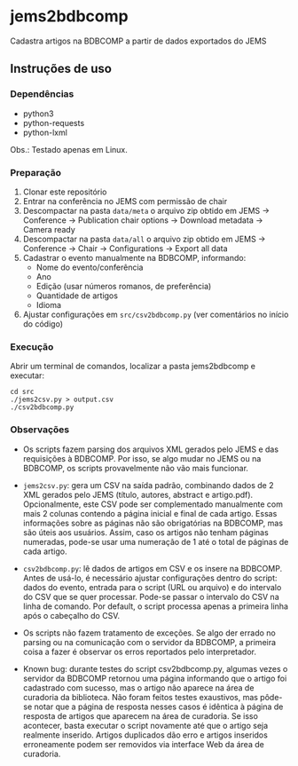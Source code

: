 # jems2bdbcomp
Cadastra artigos na BDBCOMP a partir de dados exportados do JEMS

## Instruções de uso


### Dependências

- python3
- python-requests
- python-lxml

Obs.: Testado apenas em Linux.

### Preparação

1. Clonar este repositório
2. Entrar na conferência no JEMS com permissão de chair
3. Descompactar na pasta `data/meta` o arquivo zip obtido em JEMS -> Conference -> Publication chair options -> Download metadata -> Camera ready
4. Descompactar na pasta `data/all` o arquivo zip obtido em JEMS -> Conference -> Chair -> Configurations -> Export all data
5. Cadastrar o evento manualmente na BDBCOMP, informando:
   - Nome do evento/conferência
   - Ano
   - Edição (usar números romanos, de preferência)
   - Quantidade de artigos
   - Idioma
6. Ajustar configurações em `src/csv2bdbcomp.py` (ver comentários no início do código)

### Execução

Abrir um terminal de comandos, localizar a pasta jems2bdbcomp e executar:

```
cd src
./jems2csv.py > output.csv
./csv2bdbcomp.py
```
 
### Observações

- Os scripts fazem parsing dos arquivos XML gerados pelo JEMS e das requisições à BDBCOMP. Por isso, se algo mudar no JEMS ou na BDBCOMP, os scripts provavelmente não vão mais funcionar.

- `jems2csv.py`: gera um CSV na saída padrão, combinando dados de 2 XML gerados pelo JEMS (título, autores, abstract e artigo.pdf). Opcionalmente, este CSV pode ser complementado manualmente com mais 2 colunas contendo a página inicial e final de cada artigo. Essas informações sobre as páginas não são obrigatórias na BDBCOMP, mas são úteis aos usuários. Assim, caso os artigos não tenham páginas numeradas, pode-se usar uma numeração de 1 até o total de páginas de cada artigo.

- `csv2bdbcomp.py`: lê dados de artigos em CSV e os insere na BDBCOMP. Antes de usá-lo, é necessário ajustar configurações dentro do script: dados do evento, entrada para o script (URL ou arquivo) e do intervalo do CSV que se quer processar. Pode-se passar o intervalo do CSV na linha de comando. Por default, o script processa apenas a primeira linha após o cabeçalho do CSV.

- Os scripts não fazem tratamento de exceções. Se algo der errado no parsing ou na comunicação com o servidor da BDBCOMP, a primeira coisa a fazer é observar os erros reportados pelo interpretador.

- Known bug: durante testes do script csv2bdbcomp.py, algumas vezes o servidor da BDBCOMP retornou uma página informando que o artigo foi cadastrado com sucesso, mas o artigo não aparece na área de curadoria da biblioteca. Não foram feitos testes exaustivos, mas pôde-se notar que a página de resposta nesses casos é idêntica à página de resposta de artigos que aparecem na área de curadoria. Se isso acontecer, basta executar o script novamente até que o artigo seja realmente inserido. Artigos duplicados dão erro e artigos inseridos erroneamente podem ser removidos via interface Web da área de curadoria.



